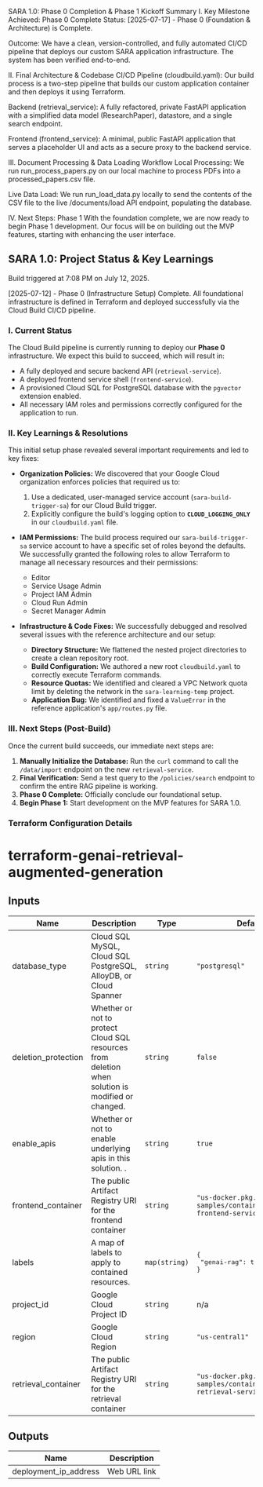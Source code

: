 SARA 1.0: Phase 0 Completion & Phase 1 Kickoff Summary
I. Key Milestone Achieved: Phase 0 Complete
Status: [2025-07-17] - Phase 0 (Foundation & Architecture) is Complete.

Outcome: We have a clean, version-controlled, and fully automated CI/CD pipeline that deploys our custom SARA application infrastructure. The system has been verified end-to-end.

II. Final Architecture & Codebase
CI/CD Pipeline (cloudbuild.yaml): Our build process is a two-step pipeline that builds our custom application container and then deploys it using Terraform.

Backend (retrieval_service): A fully refactored, private FastAPI application with a simplified data model (ResearchPaper), datastore, and a single search endpoint.

Frontend (frontend_service): A minimal, public FastAPI application that serves a placeholder UI and acts as a secure proxy to the backend service.

III. Document Processing & Data Loading Workflow
Local Processing: We run run_process_papers.py on our local machine to process PDFs into a processed_papers.csv file.

Live Data Load: We run run_load_data.py locally to send the contents of the CSV file to the live /documents/load API endpoint, populating the database.

IV. Next Steps: Phase 1
With the foundation complete, we are now ready to begin Phase 1 development. Our focus will be on building out the MVP features, starting with enhancing the user interface.

## **SARA 1.0: Project Status & Key Learnings**

Build triggered at 7:08 PM on July 12, 2025.

[2025-07-12] - Phase 0 (Infrastructure Setup) Complete. All foundational infrastructure is defined in Terraform and deployed successfully via the Cloud Build CI/CD pipeline.

### I. Current Status

The Cloud Build pipeline is currently running to deploy our **Phase 0** infrastructure. We expect this build to succeed, which will result in:
* A fully deployed and secure backend API (`retrieval-service`).
* A deployed frontend service shell (`frontend-service`).
* A provisioned Cloud SQL for PostgreSQL database with the `pgvector` extension enabled.
* All necessary IAM roles and permissions correctly configured for the application to run.

### II. Key Learnings & Resolutions

This initial setup phase revealed several important requirements and led to key fixes:

* **Organization Policies:** We discovered that your Google Cloud organization enforces policies that required us to:
    1.  Use a dedicated, user-managed service account (`sara-build-trigger-sa`) for our Cloud Build trigger.
    2.  Explicitly configure the build's logging option to **`CLOUD_LOGGING_ONLY`** in our `cloudbuild.yaml` file.

* **IAM Permissions:** The build process required our `sara-build-trigger-sa` service account to have a specific set of roles beyond the defaults. We successfully granted the following roles to allow Terraform to manage all necessary resources and their permissions:
    * Editor
    * Service Usage Admin
    * Project IAM Admin
    * Cloud Run Admin
    * Secret Manager Admin

* **Infrastructure & Code Fixes:** We successfully debugged and resolved several issues with the reference architecture and our setup:
    * **Directory Structure:** We flattened the nested project directories to create a clean repository root.
    * **Build Configuration:** We authored a new root `cloudbuild.yaml` to correctly execute Terraform commands.
    * **Resource Quotas:** We identified and cleared a VPC Network quota limit by deleting the network in the `sara-learning-temp` project.
    * **Application Bug:** We identified and fixed a `ValueError` in the reference application's `app/routes.py` file.

### III. Next Steps (Post-Build)

Once the current build succeeds, our immediate next steps are:
1.  **Manually Initialize the Database:** Run the `curl` command to call the `/data/import` endpoint on the new `retrieval-service`.
2.  **Final Verification:** Send a test query to the `/policies/search` endpoint to confirm the entire RAG pipeline is working.
3.  **Phase 0 Complete:** Officially conclude our foundational setup.
4.  **Begin Phase 1:** Start development on the MVP features for SARA 1.0.

### Terraform Configuration Details
# terraform-genai-retrieval-augmented-generation

<!-- BEGINNING OF PRE-COMMIT-TERRAFORM DOCS HOOK -->
## Inputs

| Name | Description | Type | Default | Required |
|------|-------------|------|---------|:--------:|
| database\_type | Cloud SQL MySQL, Cloud SQL PostgreSQL, AlloyDB, or Cloud Spanner | `string` | `"postgresql"` | no |
| deletion\_protection | Whether or not to protect Cloud SQL resources from deletion when solution is modified or changed. | `string` | `false` | no |
| enable\_apis | Whether or not to enable underlying apis in this solution. . | `string` | `true` | no |
| frontend\_container | The public Artifact Registry URI for the frontend container | `string` | `"us-docker.pkg.dev/google-samples/containers/jss/rag-frontend-service:v0.0.2"` | no |
| labels | A map of labels to apply to contained resources. | `map(string)` | <pre>{<br>  "genai-rag": true<br>}</pre> | no |
| project\_id | Google Cloud Project ID | `string` | n/a | yes |
| region | Google Cloud Region | `string` | `"us-central1"` | no |
| retrieval\_container | The public Artifact Registry URI for the retrieval container | `string` | `"us-docker.pkg.dev/google-samples/containers/jss/rag-retrieval-service:v0.0.3"` | no |

## Outputs

| Name | Description |
|------|-------------|
| deployment\_ip\_address | Web URL link |

<!-- END OF PRE-COMMIT-TERRAFORM DOCS HOOK -->


